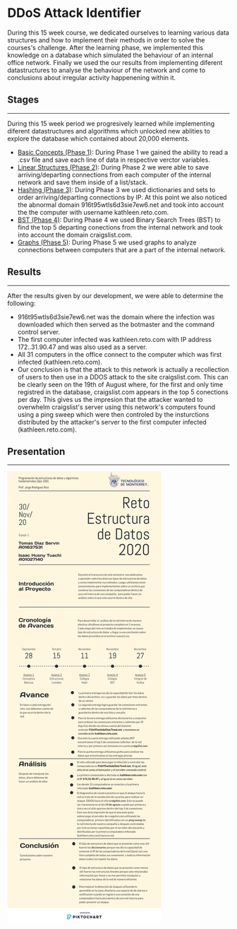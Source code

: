 # DDoS Attack Identifier

During this 15 week course, we dedicated ourselves to learning various data structures and how to implement their methods in order to solve the courses's challenge. After the learning phase, we implemented this knowledge on a database which simulated the behaviour of an internal office network. Finally we used the our results from implementing diferent datastructures to analyse the behaviour of the network and come to conclusions about irregular activity happenening within it.

## Stages
***
During this 15 week period we progresively learned while implementing diferent datastructures and algorithms which unlocked new ablities to explore the database which contained about 20,000 elements.

* [Basic Concepts (Phase 1)](https://github.com/tomasdiazservin1/DDoS-Attack-Identifier-BotNet-/blob/main/retoAvance.cpp): During Phase 1 we gained the ability to read a .csv file and save each line of data in respective verctor variables.
* [Linear Structures (Phase 2)](https://github.com/tomasdiazservin1/DDoS-Attack-Identifier-BotNet-/blob/main/RetoAvance2.cpp): During Phase 2 we were able to save arriving/departing connections from each computer of the internal network and save them inside of a list/stack.
* [Hashing (Phase 3)](https://github.com/tomasdiazservin1/DDoS-Attack-Identifier-BotNet-/blob/main/RetoAvance3.cpp): During Phase 3 we used dictionaries and sets to order arriving/departing connections by IP. At this point we also noticed the abnormal domain 916t95wtls6d3sie7ew6.net and took into account the the computer with username kathleen.reto.com.
* [BST (Phase 4)](https://github.com/tomasdiazservin1/DDoS-Attack-Identifier-BotNet-/blob/main/RetoAvance4.cpp): During Phase 4 we used Binary Search Trees (BST) to find the top 5 departing conections from the internal network and took into account the domain craigslist.com.
* [Graphs (Phase 5)](https://github.com/tomasdiazservin1/DDoS-Attack-Identifier-BotNet-/blob/main/RetoAvance5.cpp): During Phase 5 we used graphs to analyze connections between computers that are a part of the internal network.


## Results
***
After the results given by our development, we were able to determine the following: 
* 916t95wtls6d3sie7ew6.net was the domain where the infection was downloaded which then served as the botmaster and the command control server.
* The first computer infected was kathleen.reto.com with IP address 172..31.90.47 and was also used as a server.
* All 31 computers in the office connect to the computer which was first infected (kathleen.reto.com).
* Our conclusion is that the attack to this network is actually a recollection of users to then use in a DDOS attack to the site craigslist.com. This can be clearly seen on the 19th of August where, for the first and only time registred in the database, craigslist.com appears in the top 5 conections per day. This gives us the impresion that the attacker wanted to overwhelm craigslist's server using this network's computers found using a ping sweep which were then controled by the insturctions distributed by the attacker's server to the first computer infected (kathleen.reto.com).

## Presentation
***
![alt text](https://github.com/tomasdiazservin1/DDoS-Attack-Identifier-BotNet-/blob/main/Reto%206.png)
